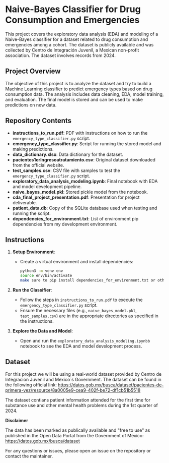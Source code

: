 # Naive-Bayes Classifier for Drug Consumption and Emergencies

This project covers the exploratory data analysis (EDA) and modeling of a Naive-Bayes classifier for a dataset related to drug consumption and emergencies among a cohort. The dataset is publicly available and was collected by Centro de Integración Juvenil, a Mexican non-profit association. The dataset involves records from 2024.

## Project Overview

The objective of this project is to analyze the dataset and try to build a Machine Learning classifier to predict emergency types based on drug consumption data. The analysis includes data cleaning, EDA, model training, and evaluation. The final model is stored and can be used to make predictions on new data.

## Repository Contents

- **instructions_to_run.pdf**: PDF with instructions on how to run the `emergency_type_classifier.py` script.
- **emergency_type_classifier.py**: Script for running the stored model and making predictions.
- **data_dictionary.xlsx**: Data dictionary for the dataset.
- **pacientes1erIngresoatratamiento.csv**: Original dataset downloaded from the official website.
- **test_samples.csv**: CSV file with samples to test the `emergency_type_classifier.py` script.
- **exploratory_data_analysis_modeling.ipynb**: Final notebook with EDA and model development pipeline.
- **naive_bayes_model.pkl**: Stored pickle model from the notebook.
- **cda_final_project_presentation.pdf**: Presentation for project deliverable.
- **patient_data.db**: Copy of the SQLite database used when testing and running the script.
- **dependencies_for_environment.txt**: List of environment pip dependencies from my development environment.

## Instructions

1. **Setup Environment**:
   - Create a virtual environment and install dependencies:
     ```sh
     python3 -m venv env
     source env/bin/activate
     make sure to pip install dependencies_for_environment.txt or other necessary dependencies
     ```

2. **Run the Classifier**:
   - Follow the steps in `instructions_to_run.pdf` to execute the `emergency_type_classifier.py` script.
   - Ensure the necessary files (e.g., `naive_bayes_model.pkl`, `test_samples.csv`) are in the appropriate directories as specified in the instructions.

4. **Explore the Data and Model**:
   - Open and run the `exploratory_data_analysis_modeling.ipynbb` notebook to see the EDA and model development process.

## Dataset

For this project we will be using a real-world dataset provided by Centro de Integracion Juvenil and Mexico´s Government. The dataset can be found in the following official link:
https://datos.gob.mx/busca/dataset/pacientes-de-primera-vez/resource/8a0005e9-cea9-402f-be72-df1cb51b5518

The dataset contians patient information attended for the first time for substance use and other mental health problems during the 1st quarter of 2024.

**Disclaimer**

The data has been marked as publically available and "free to use" as published in the Open Data Portal from the Government of Mexico: https://datos.gob.mx/busca/dataset

For any questions or issues, please open an issue on the repository or contact the maintainer.


